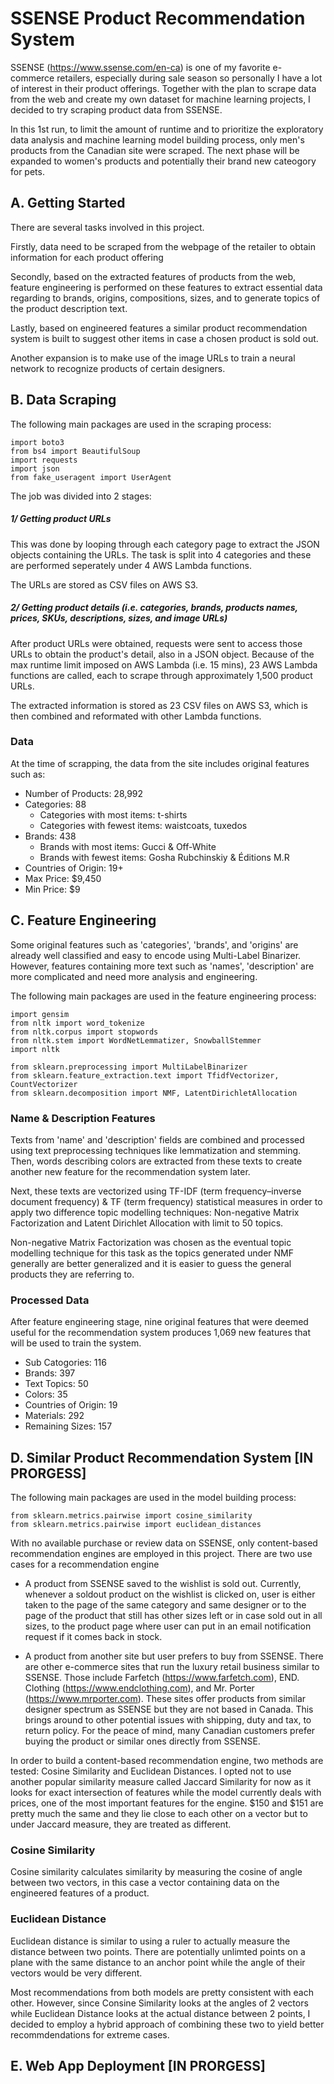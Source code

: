 # SSENSE Product Recommendation System

SSENSE (https://www.ssense.com/en-ca) is one of my favorite e-commerce retailers, especially during sale season so personally I have a lot of interest in their product offerings. Together with the plan to scrape data from the web and create my own dataset for machine learning projects, I decided to try scraping product data from SSENSE. 

In this 1st run, to limit the amount of runtime and to prioritize the exploratory data analysis and machine learning model building process, only men's products from the Canadian site were scraped. The next phase will be expanded to women's products and potentially their brand new cateogory for pets.


## A. Getting Started

There are several tasks involved in this project.

Firstly, data need to be scraped from the webpage of the retailer to obtain information for each product offering

Secondly, based on the extracted features of products from the web, feature engineering is performed on these features to extract essential data regarding to brands, origins, compositions, sizes, and to generate topics of the product description text.

Lastly, based on engineered features a similar product recommendation system is built to suggest other items in case a chosen product is sold out.

Another expansion is to make use of the image URLs to train a neural network to recognize products of certain designers.

## B. Data Scraping

The following main packages are used in the scraping process:

```
import boto3
from bs4 import BeautifulSoup
import requests
import json
from fake_useragent import UserAgent
```

The job was divided into 2 stages: 

##### 1/ Getting product URLs

This was done by looping through each category page to extract the JSON objects containing the URLs. The task is split into 4 categories and these are performed seperately under 4 AWS Lambda functions.

The URLs are stored as CSV files on AWS S3.

##### 2/ Getting product details (i.e. categories, brands, products names, prices, SKUs, descriptions, sizes, and image URLs)

After product URLs were obtained, requests were sent to access those URLs to obtain the product's detail, also in a JSON object. Because of the max runtime limit imposed on AWS Lambda (i.e. 15 mins), 23 AWS Lambda functions are called, each to scrape through approximately 1,500 product URLs.

The extracted information is stored as 23 CSV files on AWS S3, which is then combined and reformated with other Lambda functions.

### Data

At the time of scrapping, the data from the site includes original features such as:

* Number of Products: 28,992
* Categories: 88
  * Categories with most items: t-shirts
  * Categories with fewest items: waistcoats, tuxedos
* Brands: 438
  * Brands with most items: Gucci & Off-White
  * Brands with fewest items: Gosha Rubchinskiy & Éditions M.R
* Countries of Origin: 19+
* Max Price: $9,450
* Min Price: $9


## C. Feature Engineering

Some original features such as 'categories', 'brands', and 'origins' are already well classified and easy to encode using Multi-Label Binarizer. However, features containing more text such as 'names', 'description' are more complicated and need more analysis and engineering.

The following main packages are used in the feature engineering process:

```
import gensim
from nltk import word_tokenize
from nltk.corpus import stopwords
from nltk.stem import WordNetLemmatizer, SnowballStemmer
import nltk

from sklearn.preprocessing import MultiLabelBinarizer
from sklearn.feature_extraction.text import TfidfVectorizer, CountVectorizer
from sklearn.decomposition import NMF, LatentDirichletAllocation
```

### Name & Description Features

Texts from 'name' and 'description' fields are combined and processed using text preprocessing techniques like lemmatization and stemming. Then, words describing colors are extracted from these texts to create another new feature for the recommendation system later.

Next, these texts are vectorized using TF-IDF (term frequency–inverse document frequency) & TF (term frequency) statistical measures in order to apply two difference topic modelling techniques: Non-negative Matrix Factorization and Latent Dirichlet Allocation with limit to 50 topics.

Non-negative Matrix Factorization was chosen as the eventual topic modelling technique for this task as the topics generated under NMF generally are better generalized and it is easier to guess the general products they are referring to.

### Processed Data

After feature engineering stage, nine original features that were deemed useful for the recommendation system produces 1,069 new features that will be used to train the system.

* Sub Catogories: 116
* Brands: 397
* Text Topics: 50
* Colors: 35
* Countries of Origin: 19
* Materials: 292
* Remaining Sizes: 157

## D. Similar Product Recommendation System [IN PRORGESS]
The following main packages are used in the model building process:

```
from sklearn.metrics.pairwise import cosine_similarity
from sklearn.metrics.pairwise import euclidean_distances
```

With no available purchase or review data on SSENSE, only content-based recommendation engines are employed in this project. There are two use cases for a recommendation engine

* A product from SSENSE saved to the wishlist is sold out. Currently, whenever a soldout product on the wishlist is clicked on, user is either taken to the page of the same category and same designer or to the page of the product that still has other sizes left or in case sold out in all sizes, to the product page where user can put in an email notification request if it comes back in stock.

* A product from another site but user prefers to buy from SSENSE. There are other e-commerce sites that run the luxury retail business similar to SSENSE. Those include Farfetch (https://www.farfetch.com), END. Clothing (https://www.endclothing.com), and Mr. Porter (https://www.mrporter.com). These sites offer products from similar designer spectrum as SSENSE but they are not based in Canada. This brings around to other potential issues with shipping, duty and tax, to return policy. For the peace of mind, many Canadian customers prefer buying the product or similar ones directly from SSENSE.

In order to build a content-based recommendation engine, two methods are tested: Cosine Similarity and Euclidean Distances. I opted not to use another popular similarity measure called Jaccard Similarity for now as it looks for exact intersection of features while the model currently deals with prices, one of the most important features for the engine. $150 and $151 are pretty much the same and they lie close to each other on a vector but to under Jaccard measure, they are treated as different. 

### Cosine Similarity
Cosine similarity calculates similarity by measuring the cosine of angle between two vectors, in this case a vector containing data on the engineered features of a product.

### Euclidean Distance
Euclidean distance is similar to using a ruler to actually measure the distance between two points. There are potentially unlimted points on a plane with the same distance to an anchor point while the angle of their vectors would be very different.

Most recommendations from both models are pretty consistent with each other. However, since Consine Similarity looks at the angles of 2 vectors while Euclidean Distance looks at the actual distance between 2 points, I decided to employ a hybrid approach of combining these two to yield better recommdendations for extreme cases.

## E. Web App Deployment [IN PRORGESS]

